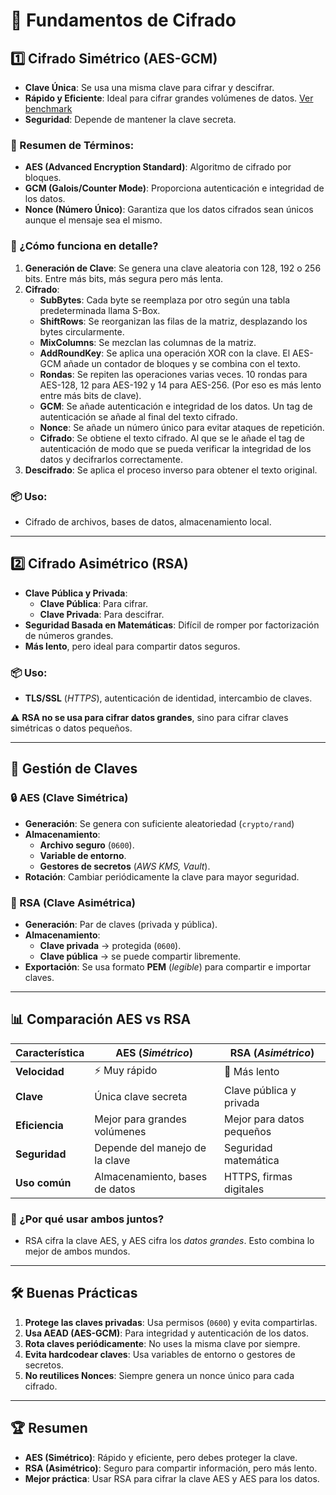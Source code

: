 # 🔐 Fundamentos de Cifrado

## 1️⃣ Cifrado Simétrico (AES-GCM)

* __Clave Única__: Se usa una misma clave para cifrar y descifrar.
* __Rápido y Eficiente__: Ideal para cifrar grandes volúmenes de datos. [Ver benchmark](https://medium.com/@gerritjvv/aes-golang-encryption-performance-benchmarks-updated-bcfa3555165b)
* __Seguridad__: Depende de mantener la clave secreta.

### 🔎 Resumen de Términos:

* __AES (Advanced Encryption Standard)__: Algoritmo de cifrado por bloques.
* __GCM (Galois/Counter Mode)__: Proporciona autenticación e integridad de los datos.
* __Nonce (Número Único)__: Garantiza que los datos cifrados sean únicos aunque el mensaje sea el mismo.

### 🔑 ¿Cómo funciona en detalle?

1. __Generación de Clave__: Se genera una clave aleatoria con 128, 192 o 256 bits. Entre más bits, más segura pero más lenta.
2. __Cifrado__:
   * __SubBytes__: Cada byte se reemplaza por otro según una tabla predeterminada llama S-Box.
   * __ShiftRows__: Se reorganizan las filas de la matriz, desplazando los bytes circularmente.
   * __MixColumns__: Se mezclan las columnas de la matriz.
   * __AddRoundKey__: Se aplica una operación XOR con la clave. El AES-GCM añade un contador de bloques y se combina con el texto.
   * __Rondas__: Se repiten las operaciones varias veces. 10 rondas para AES-128, 12 para AES-192 y 14 para AES-256. (Por eso es más lento entre más bits de clave).
   * __GCM__: Se añade autenticación e integridad de los datos. Un tag de autenticación se añade al final del texto cifrado.
   * __Nonce__: Se añade un número único para evitar ataques de repetición.
   * __Cifrado__: Se obtiene el texto cifrado. Al que se le añade el tag de autenticación de modo que se pueda verificar la integridad de los datos y decifrarlos correctamente.
3. __Descifrado__: Se aplica el proceso inverso para obtener el texto original.


### 📦 Uso:

* Cifrado de archivos, bases de datos, almacenamiento local.

---

## 2️⃣ Cifrado Asimétrico (RSA)

* __Clave Pública y Privada__:
  * __Clave Pública__: Para cifrar.
  * __Clave Privada__: Para descifrar.
* __Seguridad Basada en Matemáticas__: Difícil de romper por factorización de números grandes.
* __Más lento__, pero ideal para compartir datos seguros.

### 📦 Uso:

* __TLS/SSL__ (_HTTPS_), autenticación de identidad, intercambio de claves.


⚠️ __RSA no se usa para cifrar datos grandes__, sino para cifrar claves simétricas o datos pequeños.

---

## 🔑 Gestión de Claves

### 🔒 AES (Clave Simétrica)

* __Generación__: Se genera con suficiente aleatoriedad (`crypto/rand`)
* __Almacenamiento__:
  * __Archivo seguro__ (`0600`).
  * __Variable de entorno__.
  * __Gestores de secretos__ (_AWS KMS, Vault_).
* __Rotación__: Cambiar periódicamente la clave para mayor seguridad.

### 🔐 RSA (Clave Asimétrica)

* __Generación__: Par de claves (privada y pública).
* __Almacenamiento__:
  * __Clave privada__ → protegida (`0600`).
  * __Clave pública__ → se puede compartir libremente.
* __Exportación__: Se usa formato __PEM__ (_legible_) para compartir e importar claves.

---

## 📊 Comparación AES vs RSA

| Característica | AES (_Simétrico_)              | RSA (_Asimétrico_)         |
|----------------|--------------------------------|----------------------------|
| __Velocidad__  | ⚡ Muy rápido                   | 🐢 Más lento               |
| __Clave__      | Única clave secreta            | Clave pública y privada    |
| __Eficiencia__ | Mejor para grandes volúmenes   | Mejor para datos pequeños  |
| __Seguridad__  | Depende del manejo de la clave | Seguridad matemática       |
| __Uso común__  | Almacenamiento, bases de datos | HTTPS, firmas digitales    |

### 🔎 ¿Por qué usar ambos juntos?
* RSA cifra la clave AES, y AES cifra los _datos grandes_. Esto combina lo mejor de ambos mundos.

---

## 🛠️ Buenas Prácticas
1. __Protege las claves privadas__: Usa permisos (`0600`) y evita compartirlas.
2. __Usa AEAD (AES-GCM)__: Para integridad y autenticación de los datos.
3. __Rota claves periódicamente__: No uses la misma clave por siempre.
4. __Evita hardcodear claves__: Usa variables de entorno o gestores de secretos.
5. __No reutilices Nonces__: Siempre genera un nonce único para cada cifrado.

---

## 🏆 Resumen

* __AES (Simétrico)__: Rápido y eficiente, pero debes proteger la clave.
* __RSA (Asimétrico)__: Seguro para compartir información, pero más lento.
* __Mejor práctica__: Usar RSA para cifrar la clave AES y AES para los datos.

